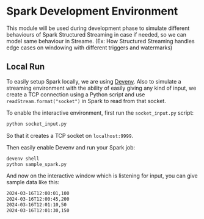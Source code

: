 # Spark Development Environment

This module will be used during development
phase to simulate different behaviours
of Spark Structured Streaming in case if needed, 
so we can model same behaviour in Streame.
(Ex: How Structured Streaming handles
edge cases on windowing with different triggers
and watermarks)

## Local Run
To easily setup Spark locally, we are using [Devenv](https://devenv.sh/).
Also to simulate a streaming environment with
the ability of easily giving any kind of input,
we create a TCP connection using a Python script
and use `readStream.format("socket")`
in Spark to read from that socket. 

To enable the interactive environment, first run
the `socket_input.py` script:
```sh
python socket_input.py
```
So that it creates a TCP socket on `localhost:9999`.

Then easily enable Devenv and run your Spark job:
```sh
devenv shell
python sample_spark.py
```

And now on the interactive window which is listening
for input, you can give sample data like this:
```txt
2024-03-16T12:00:01,100
2024-03-16T12:00:45,200
2024-03-16T12:01:10,50
2024-03-16T12:01:30,150
```
